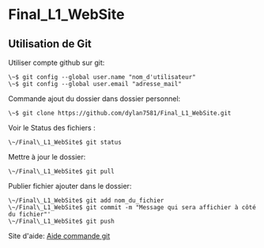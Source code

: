 # Final_L1_WebSite

## Utilisation de Git

Utiliser compte github sur git:


	\~$ git config --global user.name "nom_d'utilisateur"
	\~$ git config --global user.email "adresse_mail"

Commande ajout du dossier dans dossier personnel:


	\~$ git clone https://github.com/dylan7581/Final_L1_WebSite.git

Voir le Status des fichiers :


	\~/Final\_L1_WebSite$ git status

Mettre à jour le dossier:


	\~/Final\_L1_WebSite$ git pull

Publier fichier ajouter dans le dossier:


	\~/Final\_L1_WebSite$ git add nom_du_fichier
	\~/Final\_L1_WebSite$ git commit -m "Message qui sera affichier à côté du fichier"'
	\~/Final\_L1_WebSite$ git push

Site d'aide:
[Aide commande git](https://gist.github.com/acquelito/8596717)
